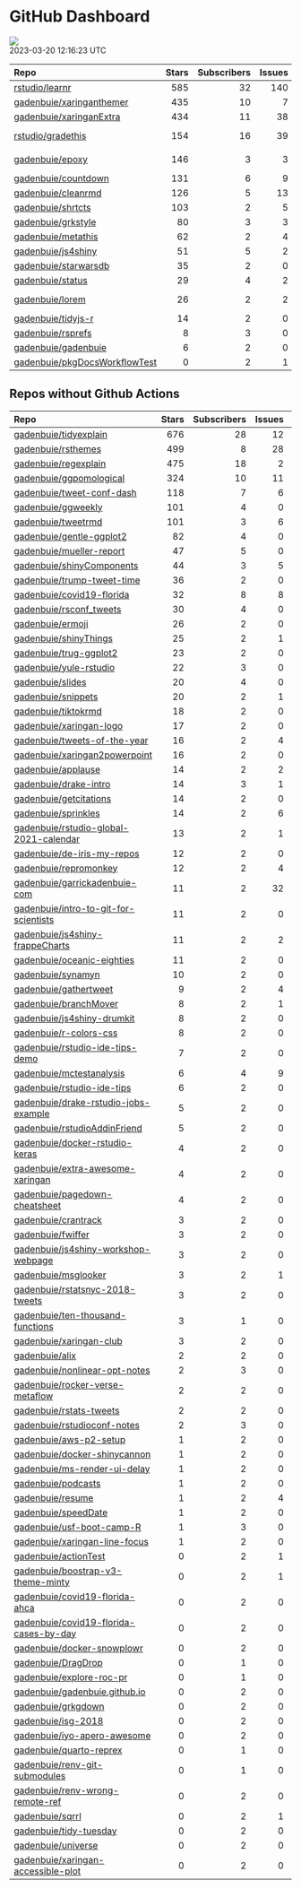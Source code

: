 GitHub Dashboard
================

![](https://github.com/gadenbuie/status/workflows/Render%20Status/badge.svg)  
2023-03-20 12:16:23 UTC

| Repo                                                                              | Stars | Subscribers | Issues | Forks | Status                                                                                                                                                                                                                                                                                                                                                                                                                              | Commit                                                                                                                                                                                   |
|:----------------------------------------------------------------------------------|------:|------------:|-------:|------:|:------------------------------------------------------------------------------------------------------------------------------------------------------------------------------------------------------------------------------------------------------------------------------------------------------------------------------------------------------------------------------------------------------------------------------------|:-----------------------------------------------------------------------------------------------------------------------------------------------------------------------------------------|
| [rstudio/learnr](https://github.com/rstudio/learnr)                               |   585 |          32 |    140 |   226 | [![](https://github.com/rstudio/learnr/workflows/R-CMD-check/badge.svg)](https://github.com/rstudio/learnr/actions/runs/4450946354) [![](https://github.com/rstudio/learnr/workflows/pkgdown/badge.svg)](https://github.com/rstudio/learnr/actions/runs/4450946352)                                                                                                                                                                 | <a href="https://github.com/rstudio/learnr/commit/7c7832a1363f4f52f02b77ebf4bb6d51e15f55f6" title="Use markdown::mark() instead of mark_html(options = '-standalone') (#771)">7c7832</a> |
| [gadenbuie/xaringanthemer](https://github.com/gadenbuie/xaringanthemer)           |   435 |          10 |      7 |    25 | [![](https://github.com/gadenbuie/xaringanthemer/workflows/R-CMD-check/badge.svg)](https://github.com/gadenbuie/xaringanthemer/actions/runs/2896369407) [![](https://github.com/gadenbuie/xaringanthemer/workflows/Package%20Maintenance/badge.svg)](https://github.com/gadenbuie/xaringanthemer/actions/runs/2896369421)                                                                                                           | <a href="https://github.com/gadenbuie/xaringanthemer/commit/85091cd16af5a938b6d927ff5f6b0fe990ee0e63" title="v0.4.2">85091c</a>                                                          |
| [gadenbuie/xaringanExtra](https://github.com/gadenbuie/xaringanExtra)             |   434 |          11 |     38 |    35 | [![](https://github.com/gadenbuie/xaringanExtra/workflows/tic/badge.svg)](https://github.com/gadenbuie/xaringanExtra/actions/runs/4465279369)                                                                                                                                                                                                                                                                                       | <a href="https://github.com/gadenbuie/xaringanExtra/commit/f394e9290e3fece7893a03f62973a3399d6bdd68" title="chore: Update npm package minimatch">f394e9</a>                              |
| [rstudio/gradethis](https://github.com/rstudio/gradethis)                         |   154 |          16 |     39 |    40 | [![](https://github.com/rstudio/gradethis/workflows/R-CMD-check/badge.svg)](https://github.com/rstudio/gradethis/actions/runs/4252327482) [![](https://github.com/rstudio/gradethis/workflows/Package%20Maintenance/badge.svg)](https://github.com/rstudio/gradethis/actions/runs/4252327519) [![](https://github.com/rstudio/gradethis/workflows/pkgdown/badge.svg)](https://github.com/rstudio/gradethis/actions/runs/4252327495) | <a href="https://github.com/rstudio/gradethis/commit/ddd27f940b690fbb9ce873f47a3e3988c944f944" title="Fix indents and invisible characters (GitHub Actions) (#331)">ddd27f</a>           |
| [gadenbuie/epoxy](https://github.com/gadenbuie/epoxy)                             |   146 |           3 |      3 |     7 | [![](https://github.com/gadenbuie/epoxy/workflows/Package%20Maintenance/badge.svg)](https://github.com/gadenbuie/epoxy/actions/runs/4460919376) [![](https://github.com/gadenbuie/epoxy/workflows/R-CMD-check/badge.svg)](https://github.com/gadenbuie/epoxy/actions/runs/4460919343) [![](https://github.com/gadenbuie/epoxy/workflows/pkgdown/badge.svg)](https://github.com/gadenbuie/epoxy/actions/runs/4460919342)             | <a href="https://github.com/gadenbuie/epoxy/commit/645882667e32092c648741a5d9c39b416a61a6d6" title="Add a `ui_epoxy_whisker()` alias (#60)">645882</a>                                   |
| [gadenbuie/countdown](https://github.com/gadenbuie/countdown)                     |   131 |           6 |      9 |    11 | [![](https://github.com/gadenbuie/countdown/workflows/R-CMD-check/badge.svg)](https://github.com/gadenbuie/countdown/actions/runs/2894811247)                                                                                                                                                                                                                                                                                       | <a href="https://github.com/gadenbuie/countdown/commit/ed61a5a97ea596ad1538baeca1887a8c8a8300be" title="docs: Update readme install instructions">ed61a5</a>                             |
| [gadenbuie/cleanrmd](https://github.com/gadenbuie/cleanrmd)                       |   126 |           5 |     13 |     5 | [![](https://github.com/gadenbuie/cleanrmd/workflows/Package%20Maintenance/badge.svg)](https://github.com/gadenbuie/cleanrmd/actions/runs/2496648519) [![](https://github.com/gadenbuie/cleanrmd/workflows/R-CMD-check/badge.svg)](https://github.com/gadenbuie/cleanrmd/actions/runs/2496648483)                                                                                                                                   | <a href="https://github.com/gadenbuie/cleanrmd/commit/e7657526ef8a333f210dcc1f62932b9f296073df" title="docs: Fix <meta> links to pkg docs">e76575</a>                                    |
| [gadenbuie/shrtcts](https://github.com/gadenbuie/shrtcts)                         |   103 |           2 |      5 |     4 | [![](https://github.com/gadenbuie/shrtcts/workflows/R-CMD-check/badge.svg)](https://github.com/gadenbuie/shrtcts/actions/runs/4464686500) [![](https://github.com/gadenbuie/shrtcts/workflows/pkgdown/badge.svg)](https://github.com/gadenbuie/shrtcts/actions/runs/3644905688)                                                                                                                                                     | <a href="https://github.com/gadenbuie/shrtcts/commit/41051cf25ee8bfd66da45315013ade9d894435bd" title="Use gadenbuie/status/actions/status-update-rcmdcheck">41051c</a>                   |
| [gadenbuie/grkstyle](https://github.com/gadenbuie/grkstyle)                       |    80 |           3 |      3 |    12 | [![](https://github.com/gadenbuie/grkstyle/workflows/R-CMD-check/badge.svg)](https://github.com/gadenbuie/grkstyle/actions/runs/2800870453)                                                                                                                                                                                                                                                                                         | <a href="https://github.com/gadenbuie/grkstyle/commit/2dac4d789cf6db339deaf53e6d20f9262ed3fbb9" title="getOptions --> getOption (#9)">2dac4d</a>                                         |
| [gadenbuie/metathis](https://github.com/gadenbuie/metathis)                       |    62 |           2 |      4 |     3 | [![](https://github.com/gadenbuie/metathis/workflows/R-CMD-check/badge.svg)](https://github.com/gadenbuie/metathis/actions/runs/4464679387) [![](https://github.com/gadenbuie/metathis/workflows/pkgdown/badge.svg)](https://github.com/gadenbuie/metathis/actions/runs/4415643376)                                                                                                                                                 | <a href="https://github.com/gadenbuie/metathis/commit/b3864194935feecdc228425f053efda3b986231f" title="Increment version number to 1.1.3.9000">b38641</a>                                |
| [gadenbuie/js4shiny](https://github.com/gadenbuie/js4shiny)                       |    51 |           5 |      2 |     3 | [![](https://github.com/gadenbuie/js4shiny/workflows/R-CMD-check/badge.svg)](https://github.com/gadenbuie/js4shiny/actions/runs/4464600111) [![](https://github.com/gadenbuie/js4shiny/workflows/pkgdown/badge.svg)](https://github.com/gadenbuie/js4shiny/actions/runs/3644896848)                                                                                                                                                 | <a href="https://github.com/gadenbuie/js4shiny/commit/6709d66f4d5f44d1b4b3d2389cc91259f223aa35" title="Switch to r-lib/actions GHA workflows">6709d6</a>                                 |
| [gadenbuie/starwarsdb](https://github.com/gadenbuie/starwarsdb)                   |    35 |           2 |      0 |     2 | [![](https://github.com/gadenbuie/starwarsdb/workflows/R-CMD-check/badge.svg)](https://github.com/gadenbuie/starwarsdb/actions/runs/4464666315) [![](https://github.com/gadenbuie/starwarsdb/workflows/pkgdown/badge.svg)](https://github.com/gadenbuie/starwarsdb/actions/runs/3649990339)                                                                                                                                         | <a href="https://github.com/gadenbuie/starwarsdb/commit/1421b5fa7ce7fd0e41ebcf94cc8698adc5fb2bbb" title="New pkgdown site and small readme updates">1421b5</a>                           |
| [gadenbuie/status](https://github.com/gadenbuie/status)                           |    29 |           4 |      2 |     6 | [![](https://github.com/gadenbuie/status/workflows/Render%20Status/badge.svg)](https://github.com/gadenbuie/status/actions/runs/4468041459)                                                                                                                                                                                                                                                                                         | <a href="https://github.com/gadenbuie/status/commit/17104c3d2b31236dbe436d969df94cf1c093d056" title="[status] gadenbuie/xaringanExtra 2023-03-20 06:22:23 UTC">17104c</a>                |
| [gadenbuie/lorem](https://github.com/gadenbuie/lorem)                             |    26 |           2 |      2 |     2 | [![](https://github.com/gadenbuie/lorem/workflows/Package%20Maintenance/badge.svg)](https://github.com/gadenbuie/lorem/actions/runs/4386344236) [![](https://github.com/gadenbuie/lorem/workflows/R-CMD-check/badge.svg)](https://github.com/gadenbuie/lorem/actions/runs/4386344210) [![](https://github.com/gadenbuie/lorem/workflows/pkgdown/badge.svg)](https://github.com/gadenbuie/lorem/actions/runs/4386344195)             | <a href="https://github.com/gadenbuie/lorem/commit/79113db73d002a0f486f3670881fe5e03a7e88da" title="ci: Don't close/create a new pkgdown preview comment">79113d</a>                     |
| [gadenbuie/tidyjs-r](https://github.com/gadenbuie/tidyjs-r)                       |    14 |           2 |      0 |     1 | [![](https://github.com/gadenbuie/tidyjs-r/workflows/.github/workflows/update-tidyjs.yaml/badge.svg)](https://github.com/gadenbuie/tidyjs-r/actions/runs/4463726404)                                                                                                                                                                                                                                                                | <a href="https://github.com/gadenbuie/tidyjs-r/commit/d14af05a3e167cf446e06293cbd8d7787b42905c" title="v2.5.2">d14af0</a>                                                                |
| [gadenbuie/rsprefs](https://github.com/gadenbuie/rsprefs)                         |     8 |           3 |      0 |     0 | [![](https://github.com/gadenbuie/rsprefs/workflows/R-CMD-check/badge.svg)](https://github.com/gadenbuie/rsprefs/actions/runs/3654131930) [![](https://github.com/gadenbuie/rsprefs/workflows/pkgdown/badge.svg)](https://github.com/gadenbuie/rsprefs/actions/runs/3654131929)                                                                                                                                                     | <a href="https://github.com/gadenbuie/rsprefs/commit/cc88d731d5f1dbee17c4e251397ca73b645390c9" title="2022-12-08 update prefs">cc88d7</a>                                                |
| [gadenbuie/gadenbuie](https://github.com/gadenbuie/gadenbuie)                     |     6 |           2 |      0 |     6 | [![](https://github.com/gadenbuie/gadenbuie/workflows/Metrics/badge.svg)](https://github.com/gadenbuie/gadenbuie/actions/runs/4467556128)                                                                                                                                                                                                                                                                                           | <a href="https://github.com/gadenbuie/gadenbuie/commit/fdef31765daebf92d614dafdc4ffa658a869571d" title="Update github-metrics.svg - [Skip GitHub Action]">fdef31</a>                     |
| [gadenbuie/pkgDocsWorkflowTest](https://github.com/gadenbuie/pkgDocsWorkflowTest) |     0 |           2 |      1 |     0 | [![](https://github.com/gadenbuie/pkgDocsWorkflowTest/workflows/pkgdown/badge.svg)](https://github.com/gadenbuie/pkgDocsWorkflowTest/actions/runs/2183678548)                                                                                                                                                                                                                                                                       | <a href="https://github.com/gadenbuie/pkgDocsWorkflowTest/commit/ea84ec2d65abc5b1c640e54d029111f2b9832402" title="test rmarkdon situation">ea84ec</a>                                    |

## Repos without Github Actions

| Repo                                                                                                | Stars | Subscribers | Issues | Forks |
|:----------------------------------------------------------------------------------------------------|------:|------------:|-------:|------:|
| [gadenbuie/tidyexplain](https://github.com/gadenbuie/tidyexplain)                                   |   676 |          28 |     12 |   125 |
| [gadenbuie/rsthemes](https://github.com/gadenbuie/rsthemes)                                         |   499 |           8 |     28 |    38 |
| [gadenbuie/regexplain](https://github.com/gadenbuie/regexplain)                                     |   475 |          18 |      2 |    25 |
| [gadenbuie/ggpomological](https://github.com/gadenbuie/ggpomological)                               |   324 |          10 |     11 |    21 |
| [gadenbuie/tweet-conf-dash](https://github.com/gadenbuie/tweet-conf-dash)                           |   118 |           7 |      6 |    72 |
| [gadenbuie/ggweekly](https://github.com/gadenbuie/ggweekly)                                         |   101 |           4 |      0 |    10 |
| [gadenbuie/tweetrmd](https://github.com/gadenbuie/tweetrmd)                                         |   101 |           3 |      6 |    13 |
| [gadenbuie/gentle-ggplot2](https://github.com/gadenbuie/gentle-ggplot2)                             |    82 |           4 |      0 |    20 |
| [gadenbuie/mueller-report](https://github.com/gadenbuie/mueller-report)                             |    47 |           5 |      0 |    26 |
| [gadenbuie/shinyComponents](https://github.com/gadenbuie/shinyComponents)                           |    44 |           3 |      5 |     4 |
| [gadenbuie/trump-tweet-time](https://github.com/gadenbuie/trump-tweet-time)                         |    36 |           2 |      0 |     0 |
| [gadenbuie/covid19-florida](https://github.com/gadenbuie/covid19-florida)                           |    32 |           8 |      8 |     9 |
| [gadenbuie/rsconf_tweets](https://github.com/gadenbuie/rsconf_tweets)                               |    30 |           4 |      0 |    13 |
| [gadenbuie/ermoji](https://github.com/gadenbuie/ermoji)                                             |    26 |           2 |      0 |     0 |
| [gadenbuie/shinyThings](https://github.com/gadenbuie/shinyThings)                                   |    25 |           2 |      1 |     3 |
| [gadenbuie/trug-ggplot2](https://github.com/gadenbuie/trug-ggplot2)                                 |    23 |           2 |      0 |     8 |
| [gadenbuie/yule-rstudio](https://github.com/gadenbuie/yule-rstudio)                                 |    22 |           3 |      0 |     9 |
| [gadenbuie/slides](https://github.com/gadenbuie/slides)                                             |    20 |           4 |      0 |    14 |
| [gadenbuie/snippets](https://github.com/gadenbuie/snippets)                                         |    20 |           2 |      1 |     6 |
| [gadenbuie/tiktokrmd](https://github.com/gadenbuie/tiktokrmd)                                       |    18 |           2 |      0 |     0 |
| [gadenbuie/xaringan-logo](https://github.com/gadenbuie/xaringan-logo)                               |    17 |           2 |      0 |    17 |
| [gadenbuie/tweets-of-the-year](https://github.com/gadenbuie/tweets-of-the-year)                     |    16 |           2 |      4 |     2 |
| [gadenbuie/xaringan2powerpoint](https://github.com/gadenbuie/xaringan2powerpoint)                   |    16 |           2 |      0 |     0 |
| [gadenbuie/applause](https://github.com/gadenbuie/applause)                                         |    14 |           2 |      2 |     1 |
| [gadenbuie/drake-intro](https://github.com/gadenbuie/drake-intro)                                   |    14 |           3 |      1 |     5 |
| [gadenbuie/getcitations](https://github.com/gadenbuie/getcitations)                                 |    14 |           2 |      0 |     4 |
| [gadenbuie/sprinkles](https://github.com/gadenbuie/sprinkles)                                       |    14 |           2 |      6 |     1 |
| [gadenbuie/rstudio-global-2021-calendar](https://github.com/gadenbuie/rstudio-global-2021-calendar) |    13 |           2 |      1 |     4 |
| [gadenbuie/de-iris-my-repos](https://github.com/gadenbuie/de-iris-my-repos)                         |    12 |           2 |      0 |     0 |
| [gadenbuie/repromonkey](https://github.com/gadenbuie/repromonkey)                                   |    12 |           2 |      4 |     0 |
| [gadenbuie/garrickadenbuie-com](https://github.com/gadenbuie/garrickadenbuie-com)                   |    11 |           2 |     32 |     6 |
| [gadenbuie/intro-to-git-for-scientists](https://github.com/gadenbuie/intro-to-git-for-scientists)   |    11 |           2 |      0 |     2 |
| [gadenbuie/js4shiny-frappeCharts](https://github.com/gadenbuie/js4shiny-frappeCharts)               |    11 |           2 |      2 |     3 |
| [gadenbuie/oceanic-eighties](https://github.com/gadenbuie/oceanic-eighties)                         |    11 |           2 |      0 |     5 |
| [gadenbuie/synamyn](https://github.com/gadenbuie/synamyn)                                           |    10 |           2 |      0 |     0 |
| [gadenbuie/gathertweet](https://github.com/gadenbuie/gathertweet)                                   |     9 |           2 |      4 |     2 |
| [gadenbuie/branchMover](https://github.com/gadenbuie/branchMover)                                   |     8 |           2 |      1 |     2 |
| [gadenbuie/js4shiny-drumkit](https://github.com/gadenbuie/js4shiny-drumkit)                         |     8 |           2 |      0 |     1 |
| [gadenbuie/r-colors-css](https://github.com/gadenbuie/r-colors-css)                                 |     8 |           2 |      0 |     2 |
| [gadenbuie/rstudio-ide-tips-demo](https://github.com/gadenbuie/rstudio-ide-tips-demo)               |     7 |           2 |      0 |     2 |
| [gadenbuie/mctestanalysis](https://github.com/gadenbuie/mctestanalysis)                             |     6 |           4 |      9 |     2 |
| [gadenbuie/rstudio-ide-tips](https://github.com/gadenbuie/rstudio-ide-tips)                         |     6 |           2 |      0 |     1 |
| [gadenbuie/drake-rstudio-jobs-example](https://github.com/gadenbuie/drake-rstudio-jobs-example)     |     5 |           2 |      0 |     0 |
| [gadenbuie/rstudioAddinFriend](https://github.com/gadenbuie/rstudioAddinFriend)                     |     5 |           2 |      0 |     0 |
| [gadenbuie/docker-rstudio-keras](https://github.com/gadenbuie/docker-rstudio-keras)                 |     4 |           2 |      0 |     1 |
| [gadenbuie/extra-awesome-xaringan](https://github.com/gadenbuie/extra-awesome-xaringan)             |     4 |           2 |      0 |     3 |
| [gadenbuie/pagedown-cheatsheet](https://github.com/gadenbuie/pagedown-cheatsheet)                   |     4 |           2 |      0 |     0 |
| [gadenbuie/crantrack](https://github.com/gadenbuie/crantrack)                                       |     3 |           2 |      0 |     1 |
| [gadenbuie/fwiffer](https://github.com/gadenbuie/fwiffer)                                           |     3 |           2 |      0 |     0 |
| [gadenbuie/js4shiny-workshop-webpage](https://github.com/gadenbuie/js4shiny-workshop-webpage)       |     3 |           2 |      0 |     5 |
| [gadenbuie/msglooker](https://github.com/gadenbuie/msglooker)                                       |     3 |           2 |      1 |     0 |
| [gadenbuie/rstatsnyc-2018-tweets](https://github.com/gadenbuie/rstatsnyc-2018-tweets)               |     3 |           2 |      0 |     0 |
| [gadenbuie/ten-thousand-functions](https://github.com/gadenbuie/ten-thousand-functions)             |     3 |           1 |      0 |     0 |
| [gadenbuie/xaringan-club](https://github.com/gadenbuie/xaringan-club)                               |     3 |           2 |      0 |     0 |
| [gadenbuie/alix](https://github.com/gadenbuie/alix)                                                 |     2 |           2 |      0 |     0 |
| [gadenbuie/nonlinear-opt-notes](https://github.com/gadenbuie/nonlinear-opt-notes)                   |     2 |           3 |      0 |     3 |
| [gadenbuie/rocker-verse-metaflow](https://github.com/gadenbuie/rocker-verse-metaflow)               |     2 |           2 |      0 |     0 |
| [gadenbuie/rstats-tweets](https://github.com/gadenbuie/rstats-tweets)                               |     2 |           2 |      0 |     0 |
| [gadenbuie/rstudioconf-notes](https://github.com/gadenbuie/rstudioconf-notes)                       |     2 |           3 |      0 |     0 |
| [gadenbuie/aws-p2-setup](https://github.com/gadenbuie/aws-p2-setup)                                 |     1 |           2 |      0 |     0 |
| [gadenbuie/docker-shinycannon](https://github.com/gadenbuie/docker-shinycannon)                     |     1 |           2 |      0 |     0 |
| [gadenbuie/ms-render-ui-delay](https://github.com/gadenbuie/ms-render-ui-delay)                     |     1 |           2 |      0 |     0 |
| [gadenbuie/podcasts](https://github.com/gadenbuie/podcasts)                                         |     1 |           2 |      0 |     0 |
| [gadenbuie/resume](https://github.com/gadenbuie/resume)                                             |     1 |           2 |      4 |     0 |
| [gadenbuie/speedDate](https://github.com/gadenbuie/speedDate)                                       |     1 |           2 |      0 |     1 |
| [gadenbuie/usf-boot-camp-R](https://github.com/gadenbuie/usf-boot-camp-R)                           |     1 |           3 |      0 |     3 |
| [gadenbuie/xaringan-line-focus](https://github.com/gadenbuie/xaringan-line-focus)                   |     1 |           2 |      0 |     0 |
| [gadenbuie/actionTest](https://github.com/gadenbuie/actionTest)                                     |     0 |           2 |      1 |     0 |
| [gadenbuie/boostrap-v3-theme-minty](https://github.com/gadenbuie/boostrap-v3-theme-minty)           |     0 |           2 |      1 |     1 |
| [gadenbuie/covid19-florida-ahca](https://github.com/gadenbuie/covid19-florida-ahca)                 |     0 |           2 |      0 |     0 |
| [gadenbuie/covid19-florida-cases-by-day](https://github.com/gadenbuie/covid19-florida-cases-by-day) |     0 |           2 |      0 |     0 |
| [gadenbuie/docker-snowplowr](https://github.com/gadenbuie/docker-snowplowr)                         |     0 |           2 |      0 |     0 |
| [gadenbuie/DragDrop](https://github.com/gadenbuie/DragDrop)                                         |     0 |           1 |      0 |     0 |
| [gadenbuie/explore-roc-pr](https://github.com/gadenbuie/explore-roc-pr)                             |     0 |           1 |      0 |     0 |
| [gadenbuie/gadenbuie.github.io](https://github.com/gadenbuie/gadenbuie.github.io)                   |     0 |           2 |      0 |     0 |
| [gadenbuie/grkgdown](https://github.com/gadenbuie/grkgdown)                                         |     0 |           2 |      0 |     0 |
| [gadenbuie/isg-2018](https://github.com/gadenbuie/isg-2018)                                         |     0 |           2 |      0 |     0 |
| [gadenbuie/iyo-apero-awesome](https://github.com/gadenbuie/iyo-apero-awesome)                       |     0 |           2 |      0 |     0 |
| [gadenbuie/quarto-reprex](https://github.com/gadenbuie/quarto-reprex)                               |     0 |           1 |      0 |     0 |
| [gadenbuie/renv-git-submodules](https://github.com/gadenbuie/renv-git-submodules)                   |     0 |           1 |      0 |     0 |
| [gadenbuie/renv-wrong-remote-ref](https://github.com/gadenbuie/renv-wrong-remote-ref)               |     0 |           2 |      0 |     0 |
| [gadenbuie/sqrrl](https://github.com/gadenbuie/sqrrl)                                               |     0 |           2 |      1 |     1 |
| [gadenbuie/tidy-tuesday](https://github.com/gadenbuie/tidy-tuesday)                                 |     0 |           2 |      0 |     0 |
| [gadenbuie/universe](https://github.com/gadenbuie/universe)                                         |     0 |           2 |      0 |     0 |
| [gadenbuie/xaringan-accessible-plot](https://github.com/gadenbuie/xaringan-accessible-plot)         |     0 |           2 |      0 |     0 |

